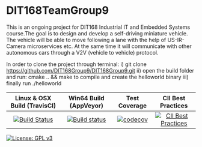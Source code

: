 # DIT168TeamGroup9

This is an ongoing project for DIT168 Industrial IT and Embedded Systems course.The goal is to design and develop a self-driving miniature vehicle. The vehicle will be able to move following a lane with the help of US-IR-Camera microservices etc. At the same time it will communicate with other autonomous cars through a V2V (vehicle to vehicle) protocol.

In order to clone the project through terminal: 
i) git clone https://github.com/DIT168Group9/DIT168Group9.git
ii) open the build folder and run: cmake .. && make to compile and create the helloworld binary
iii) finally run ./helloworld


| Linux & OSX Build (TravisCI) | Win64 Build (AppVeyor) | Test Coverage | CII Best Practices |
| :--------------------------: | :--------------------: | :-----------: | :----------------: |
[![Build Status](https://travis-ci.org/DIT168Group9/DIT168Group9.svg?branch=master)](https://travis-ci.org/DIT168Group9/DIT168Group9) | [![Build status](https://ci.appveyor.com/api/projects/status/oa5xoxv8kso8h1yr?svg=true)](https://ci.appveyor.com/project/guschefi/dit168group9) | [![codecov](https://codecov.io/gh/DIT168Group9/DIT168Group9/branch/master/graph/badge.svg)](https://codecov.io/gh/DIT168Group9/DIT168Group9) | [![CII Best Practices](https://bestpractices.coreinfrastructure.org/projects/1665/badge)](https://bestpractices.coreinfrastructure.org/projects/1665) |
[![License: GPL v3](https://img.shields.io/badge/License-GPL%20v3-blue.svg)](https://www.gnu.org/licenses/gpl-3.0)

